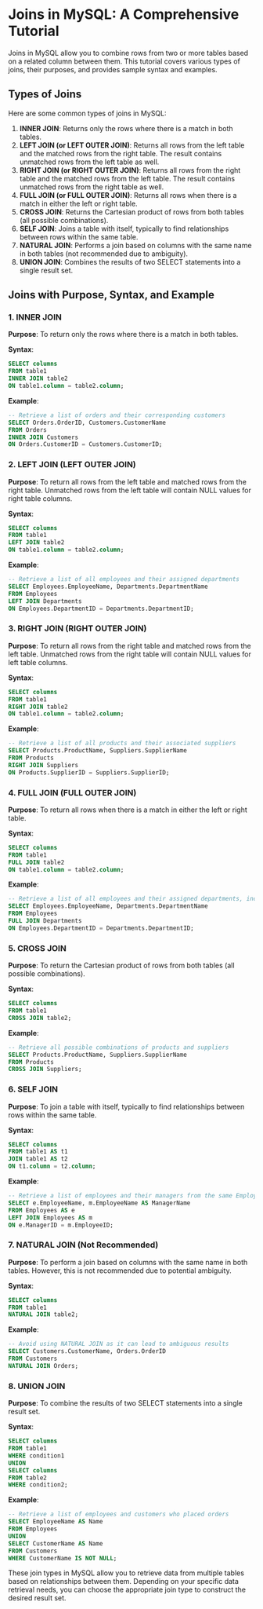 # Joins in MySQL: A Comprehensive Tutorial

Joins in MySQL allow you to combine rows from two or more tables based on a related column between them. This tutorial covers various types of joins, their purposes, and provides sample syntax and examples.

## Types of Joins

Here are some common types of joins in MySQL:

1. **INNER JOIN**: Returns only the rows where there is a match in both tables.
2. **LEFT JOIN (or LEFT OUTER JOIN)**: Returns all rows from the left table and the matched rows from the right table. The result contains unmatched rows from the left table as well.
3. **RIGHT JOIN (or RIGHT OUTER JOIN)**: Returns all rows from the right table and the matched rows from the left table. The result contains unmatched rows from the right table as well.
4. **FULL JOIN (or FULL OUTER JOIN)**: Returns all rows when there is a match in either the left or right table.
5. **CROSS JOIN**: Returns the Cartesian product of rows from both tables (all possible combinations).
6. **SELF JOIN**: Joins a table with itself, typically to find relationships between rows within the same table.
7. **NATURAL JOIN**: Performs a join based on columns with the same name in both tables (not recommended due to ambiguity).
8. **UNION JOIN**: Combines the results of two SELECT statements into a single result set.

## Joins with Purpose, Syntax, and Example

### 1. INNER JOIN

**Purpose**: To return only the rows where there is a match in both tables.

**Syntax**:
```sql
SELECT columns
FROM table1
INNER JOIN table2
ON table1.column = table2.column;
```

**Example**:
```sql
-- Retrieve a list of orders and their corresponding customers
SELECT Orders.OrderID, Customers.CustomerName
FROM Orders
INNER JOIN Customers
ON Orders.CustomerID = Customers.CustomerID;
```

### 2. LEFT JOIN (LEFT OUTER JOIN)

**Purpose**: To return all rows from the left table and matched rows from the right table. Unmatched rows from the left table will contain NULL values for right table columns.

**Syntax**:
```sql
SELECT columns
FROM table1
LEFT JOIN table2
ON table1.column = table2.column;
```

**Example**:
```sql
-- Retrieve a list of all employees and their assigned departments
SELECT Employees.EmployeeName, Departments.DepartmentName
FROM Employees
LEFT JOIN Departments
ON Employees.DepartmentID = Departments.DepartmentID;
```

### 3. RIGHT JOIN (RIGHT OUTER JOIN)

**Purpose**: To return all rows from the right table and matched rows from the left table. Unmatched rows from the right table will contain NULL values for left table columns.

**Syntax**:
```sql
SELECT columns
FROM table1
RIGHT JOIN table2
ON table1.column = table2.column;
```

**Example**:
```sql
-- Retrieve a list of all products and their associated suppliers
SELECT Products.ProductName, Suppliers.SupplierName
FROM Products
RIGHT JOIN Suppliers
ON Products.SupplierID = Suppliers.SupplierID;
```

### 4. FULL JOIN (FULL OUTER JOIN)

**Purpose**: To return all rows when there is a match in either the left or right table.

**Syntax**:
```sql
SELECT columns
FROM table1
FULL JOIN table2
ON table1.column = table2.column;
```

**Example**:
```sql
-- Retrieve a list of all employees and their assigned departments, including unmatched records
SELECT Employees.EmployeeName, Departments.DepartmentName
FROM Employees
FULL JOIN Departments
ON Employees.DepartmentID = Departments.DepartmentID;
```

### 5. CROSS JOIN

**Purpose**: To return the Cartesian product of rows from both tables (all possible combinations).

**Syntax**:
```sql
SELECT columns
FROM table1
CROSS JOIN table2;
```

**Example**:
```sql
-- Retrieve all possible combinations of products and suppliers
SELECT Products.ProductName, Suppliers.SupplierName
FROM Products
CROSS JOIN Suppliers;
```

### 6. SELF JOIN

**Purpose**: To join a table with itself, typically to find relationships between rows within the same table.

**Syntax**:
```sql
SELECT columns
FROM table1 AS t1
JOIN table1 AS t2
ON t1.column = t2.column;
```

**Example**:
```sql
-- Retrieve a list of employees and their managers from the same Employees table
SELECT e.EmployeeName, m.EmployeeName AS ManagerName
FROM Employees AS e
LEFT JOIN Employees AS m
ON e.ManagerID = m.EmployeeID;
```

### 7. NATURAL JOIN (Not Recommended)

**Purpose**: To perform a join based on columns with the same name in both tables. However, this is not recommended due to potential ambiguity.

**Syntax**:
```sql
SELECT columns
FROM table1
NATURAL JOIN table2;
```

**Example**:
```sql
-- Avoid using NATURAL JOIN as it can lead to ambiguous results
SELECT Customers.CustomerName, Orders.OrderID
FROM Customers
NATURAL JOIN Orders;
```

### 8. UNION JOIN

**Purpose**: To combine the results of two SELECT statements into a single result set.

**Syntax**:
```sql
SELECT columns
FROM table1
WHERE condition1
UNION
SELECT columns
FROM table2
WHERE condition2;
```

**Example**:
```sql
-- Retrieve a list of employees and customers who placed orders
SELECT EmployeeName AS Name
FROM Employees
UNION
SELECT CustomerName AS Name
FROM Customers
WHERE CustomerName IS NOT NULL;
```

These join types in MySQL allow you to retrieve data from multiple tables based on relationships between them. Depending on your specific data retrieval needs, you can choose the appropriate join type to construct the desired result set.